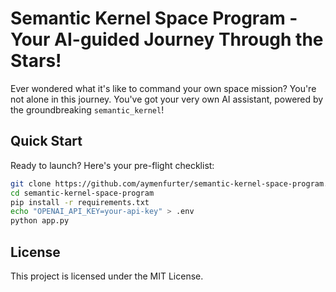 # Semantic Kernel Space Program - Your AI-guided Journey Through the Stars!  
Ever wondered what it's like to command your own space mission? You're not alone in this journey. You've got your very own AI assistant, powered by the groundbreaking `semantic_kernel`!  
   
## Quick Start  
Ready to launch? Here's your pre-flight checklist:  
   
```bash  
git clone https://github.com/aymenfurter/semantic-kernel-space-program.git
cd semantic-kernel-space-program 
pip install -r requirements.txt
echo "OPENAI_API_KEY=your-api-key" > .env  
python app.py  
```

## License  
This project is licensed under the MIT License.  

